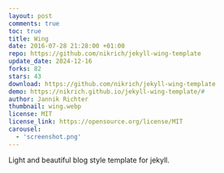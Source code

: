 ```yaml
---
layout: post
comments: true
toc: true
title: Wing
date: 2016-07-28 21:28:00 +01:00
repo: https://github.com/nikrich/jekyll-wing-template
update_date: 2024-12-16
forks: 82
stars: 43
download: https://github.com/nikrich/jekyll-wing-template
demo: https://nikrich.github.io/jekyll-wing-template/#
author: Jannik Richter
thumbnail: wing.webp
license: MIT
license_link: https://opensource.org/license/MIT
carousel:
  - 'screenshot.png'
---
```


Light and beautiful blog style template for jekyll.

